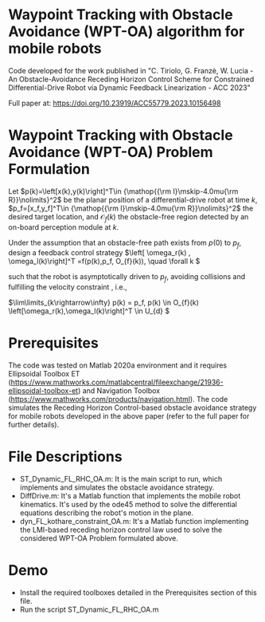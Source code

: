 # Waypoint Tracking with Obstacle Avoidance (WPT-OA) algorithm for mobile robots 
Code developed for the work published in "C. Tiriolo, G. Franzè, W. Lucia -  An Obstacle-Avoidance Receding Horizon Control Scheme for Constrained Differential-Drive Robot via Dynamic Feedback Linearization - ACC 2023"

Full paper at: https://doi.org/10.23919/ACC55779.2023.10156498


# Waypoint Tracking with Obstacle Avoidance (WPT-OA) Problem Formulation 
Let  $p(k)=\left[x(k),y(k)\right]^T\in {\mathop{{\rm I}\mskip-4.0mu{\rm R}}\nolimits}^2$ be the planar position of a differential-drive robot at time $k$,    $p_f=[x_f,y_f]^T\in {\mathop{{\rm I}\mskip-4.0mu{\rm R}}\nolimits}^2$ the desired target location, and  $\mathcal{O}_{f}(k)$ the obstacle-free region detected by an on-board perception module at $k$.

Under the assumption that an obstacle-free path exists from $p(0)$ to $p_f,$ design a feedback control strategy
$\left[ \omega_r(k) , \omega_l(k)\right]^T =f(p(k),p_f, O_{f}(k)), \quad \forall k $

such that the robot is asymptotically driven to $p_f,$ avoiding collisions and fulfilling the velocity constraint , i.e.,

$\lim\limits_{k\rightarrow\infty} p(k) = p_f,  p(k) \in O_{f}(k)   \left[\omega_r(k),\omega_l(k)\right]^T \in U_{d} $

# Prerequisites 
The code was tested on Matlab 2020a environment and it requires Ellipsoidal Toolbox ET (https://www.mathworks.com/matlabcentral/fileexchange/21936-ellipsoidal-toolbox-et) and Navigation Toolbox (https://www.mathworks.com/products/navigation.html). 
The code simulates the Receding Horizon Control-based  obstacle avoidance strategy for mobile robots developed in the above paper (refer to the full paper for further details).

# File Descriptions 
- ST_Dynamic_FL_RHC_OA.m: It is the main script to run, which implements and simulates the obstacle avoidance strategy.  
- DiffDrive.m: It's a Matlab function that implements the mobile robot kinematics. It's used by the ode45 method to solve the differential equations describing the robot's motion in the plane. 
- dyn_FL_kothare_constraint_OA.m: It's a Matlab function implementing the LMI-based receding horizon control law used to solve the considered WPT-OA Problem formulated above. 

# Demo 
- Install the required toolboxes detailed in the Prerequisites section of this file.
- Run the script ST_Dynamic_FL_RHC_OA.m

